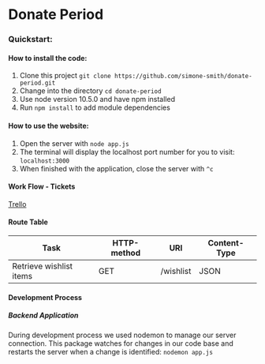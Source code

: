 # Donate Period

### Quickstart:
#### How to install the code:
1. Clone this project ```git clone https://github.com/simone-smith/donate-period.git```
2. Change into the directory ```cd donate-period```
3. Use node version 10.5.0 and have npm installed
4. Run ```npm install``` to add module dependencies

#### How to use the website:
1. Open the server with ```node app.js```
2. The terminal will display the localhost port number for you to visit: ```localhost:3000```
3. When finished with the application, close the server with ```^c```

#### Work Flow - Tickets
[Trello](https://trello.com/b/q4a2xRgA/donation-period)

#### Route Table
|     Task      | HTTP-method | URI |  Content-Type   |
| --- | --- | --- | --- |
| Retrieve wishlist items    |   GET    |  /wishlist |   JSON   |

#### Development Process

##### Backend Application
During development process we used nodemon to manage our server connection. This package watches for changes in our code base and restarts the server when a change is identified: ```nodemon app.js```
